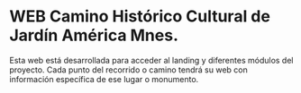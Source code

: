 # WEB Camino Histórico Cultural de Jardín América Mnes.
Esta web está desarrollada para acceder al landing y diferentes módulos del proyecto.
Cada punto del recorrido o camino tendrá su web con información específica de ese lugar o monumento.
